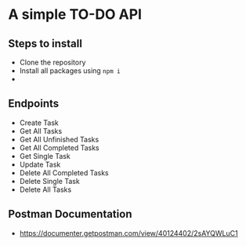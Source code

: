 
# A simple TO-DO API

## Steps to install
- Clone the repository
- Install all packages using `npm i`
-


## Endpoints
- Create Task
- Get All Tasks
- Get All Unfinished Tasks
- Get All Completed Tasks
- Get Single Task
- Update Task
- Delete All Completed Tasks
- Delete Single Task
- Delete All Tasks 


## Postman Documentation
- https://documenter.getpostman.com/view/40124402/2sAYQWLuC1

